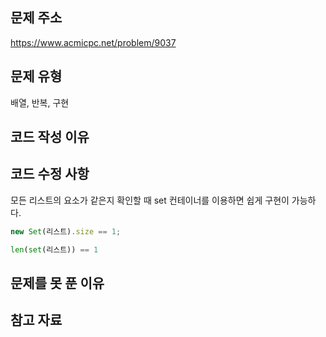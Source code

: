 ## 문제 주소

https://www.acmicpc.net/problem/9037

## 문제 유형

배열, 반복, 구현

## 코드 작성 이유

## 코드 수정 사항

모든 리스트의 요소가 같은지 확인할 때 set 컨테이너를 이용하면 쉽게 구현이 가능하다.

```js
new Set(리스트).size == 1;
```

```py
len(set(리스트)) == 1
```

## 문제를 못 푼 이유

## 참고 자료
